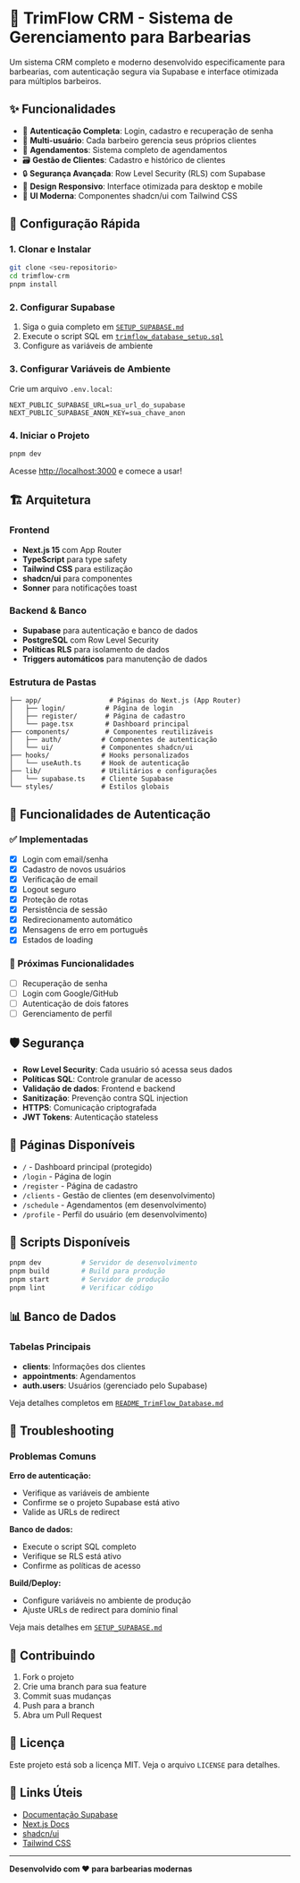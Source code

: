 # 💈 TrimFlow CRM - Sistema de Gerenciamento para Barbearias

Um sistema CRM completo e moderno desenvolvido especificamente para barbearias, com autenticação segura via Supabase e interface otimizada para múltiplos barbeiros.

## ✨ Funcionalidades

- 🔐 **Autenticação Completa**: Login, cadastro e recuperação de senha
- 👥 **Multi-usuário**: Cada barbeiro gerencia seus próprios clientes
- 📅 **Agendamentos**: Sistema completo de agendamentos
- 🗃️ **Gestão de Clientes**: Cadastro e histórico de clientes
- 🔒 **Segurança Avançada**: Row Level Security (RLS) com Supabase
- 📱 **Design Responsivo**: Interface otimizada para desktop e mobile
- 🎨 **UI Moderna**: Componentes shadcn/ui com Tailwind CSS

## 🚀 Configuração Rápida

### 1. Clonar e Instalar
```bash
git clone <seu-repositorio>
cd trimflow-crm
pnpm install
```

### 2. Configurar Supabase
1. Siga o guia completo em [`SETUP_SUPABASE.md`](./SETUP_SUPABASE.md)
2. Execute o script SQL em [`trimflow_database_setup.sql`](./trimflow_database_setup.sql)
3. Configure as variáveis de ambiente

### 3. Configurar Variáveis de Ambiente
Crie um arquivo `.env.local`:
```env
NEXT_PUBLIC_SUPABASE_URL=sua_url_do_supabase
NEXT_PUBLIC_SUPABASE_ANON_KEY=sua_chave_anon
```

### 4. Iniciar o Projeto
```bash
pnpm dev
```

Acesse [http://localhost:3000](http://localhost:3000) e comece a usar!

## 🏗️ Arquitetura

### Frontend
- **Next.js 15** com App Router
- **TypeScript** para type safety
- **Tailwind CSS** para estilização
- **shadcn/ui** para componentes
- **Sonner** para notificações toast

### Backend & Banco
- **Supabase** para autenticação e banco de dados
- **PostgreSQL** com Row Level Security
- **Políticas RLS** para isolamento de dados
- **Triggers automáticos** para manutenção de dados

### Estrutura de Pastas
```
├── app/                 # Páginas do Next.js (App Router)
│   ├── login/          # Página de login
│   ├── register/       # Página de cadastro
│   └── page.tsx        # Dashboard principal
├── components/         # Componentes reutilizáveis
│   ├── auth/          # Componentes de autenticação
│   └── ui/            # Componentes shadcn/ui
├── hooks/             # Hooks personalizados
│   └── useAuth.ts     # Hook de autenticação
├── lib/               # Utilitários e configurações
│   └── supabase.ts    # Cliente Supabase
└── styles/            # Estilos globais
```

## 🔑 Funcionalidades de Autenticação

### ✅ Implementadas
- [x] Login com email/senha
- [x] Cadastro de novos usuários
- [x] Verificação de email
- [x] Logout seguro
- [x] Proteção de rotas
- [x] Persistência de sessão
- [x] Redirecionamento automático
- [x] Mensagens de erro em português
- [x] Estados de loading

### 🔄 Próximas Funcionalidades
- [ ] Recuperação de senha
- [ ] Login com Google/GitHub
- [ ] Autenticação de dois fatores
- [ ] Gerenciamento de perfil

## 🛡️ Segurança

- **Row Level Security**: Cada usuário só acessa seus dados
- **Políticas SQL**: Controle granular de acesso
- **Validação de dados**: Frontend e backend
- **Sanitização**: Prevenção contra SQL injection
- **HTTPS**: Comunicação criptografada
- **JWT Tokens**: Autenticação stateless

## 📱 Páginas Disponíveis

- `/` - Dashboard principal (protegido)
- `/login` - Página de login
- `/register` - Página de cadastro
- `/clients` - Gestão de clientes (em desenvolvimento)
- `/schedule` - Agendamentos (em desenvolvimento)
- `/profile` - Perfil do usuário (em desenvolvimento)

## 🔧 Scripts Disponíveis

```bash
pnpm dev          # Servidor de desenvolvimento
pnpm build        # Build para produção
pnpm start        # Servidor de produção
pnpm lint         # Verificar código
```

## 📊 Banco de Dados

### Tabelas Principais
- **clients**: Informações dos clientes
- **appointments**: Agendamentos
- **auth.users**: Usuários (gerenciado pelo Supabase)

Veja detalhes completos em [`README_TrimFlow_Database.md`](./README_TrimFlow_Database.md)

## 🚨 Troubleshooting

### Problemas Comuns

**Erro de autenticação:**
- Verifique as variáveis de ambiente
- Confirme se o projeto Supabase está ativo
- Valide as URLs de redirect

**Banco de dados:**
- Execute o script SQL completo
- Verifique se RLS está ativo
- Confirme as políticas de acesso

**Build/Deploy:**
- Configure variáveis no ambiente de produção
- Ajuste URLs de redirect para domínio final

Veja mais detalhes em [`SETUP_SUPABASE.md`](./SETUP_SUPABASE.md)

## 🤝 Contribuindo

1. Fork o projeto
2. Crie uma branch para sua feature
3. Commit suas mudanças
4. Push para a branch
5. Abra um Pull Request

## 📝 Licença

Este projeto está sob a licença MIT. Veja o arquivo `LICENSE` para detalhes.

## 🔗 Links Úteis

- [Documentação Supabase](https://supabase.com/docs)
- [Next.js Docs](https://nextjs.org/docs)
- [shadcn/ui](https://ui.shadcn.com)
- [Tailwind CSS](https://tailwindcss.com)

---

**Desenvolvido com ❤️ para barbearias modernas**